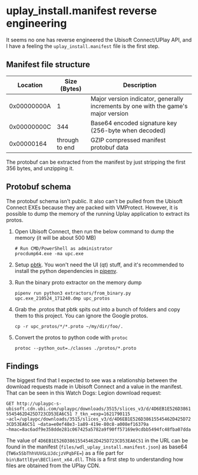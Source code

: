 # uplay_install.manifest reverse engineering

It seems no one has reverse engineered the Ubisoft Connect/UPlay API, and I have a feeling the `uplay_install.manifest` file is the first step.

## Manifest file structure

| Location    | Size (Bytes)   | Description                                                                        |
|-------------|----------------|------------------------------------------------------------------------------------|
| 0x00000000A | 1              | Major version indicator, generally increments by one with the game's major version |
| 0x00000000C | 344            | Base64 encoded signature key (256-byte when decoded)                               |
| 0x00000164  | through to end | GZIP compressed manifest protobuf data                                             |

The protobuf can be extracted from the manifest by just stripping the first 356 bytes, and unzipping it.

## Protobuf schema

The protobuf schema isn't public. It also can't be pulled from the Ubisoft Connect EXEs because they are packed with VMProtect. However, it is possible to dump the memory of the running Uplay application to extract its protos.

1. Open Ubisoft Connect, then run the below command to dump the memory (it will be about 500 MB)

    ```shell
    # Run CMD/PowerShell as administrator
    procdump64.exe -ma upc.exe
    ```

1. Setup [pbtk](https://github.com/marin-m/pbtk). You won't need the UI (qt) stuff, and it's recommended to install the python dependencies in [pipenv](https://pipenv.pypa.io/en/latest/).

1. Run the binary proto extractor on the memory dump

    ```shell
    pipenv run python3 extractors/from_binary.py upc.exe_210524_171240.dmp upc_protos
    ```

1. Grab the .protos that pbtk spits out into a bunch of folders and copy them to this project. You can ignore the Google protos.

    ```shell
    cp -r upc_protos/*/*.proto ~/my/dir/foo/.
    ```

1. Convert the protos to python code with `protoc`

    ```shell
    protoc --python_out=./classes ./protos/*.proto
    ```

## Findings

The biggest find that I expected to see was a relationship between the download requests made in Ubisoft Connect and a value in the manifest. That can be seen in this Watch Dogs: Legion download request:

`GET http://uplaypc-s-ubisoft.cdn.ubi.com/uplaypc/downloads/3515/slices_v3/d/4D6EB1E526D38615545462D425D723CD53EA6C51
        ?_tkn_=exp=1621790115
        ~acl=/uplaypc/downloads/3515/slices_v3/d/4D6EB1E526D38615545462D425D723CD53EA6C51
        ~data=e0ef48e3-1a89-419e-80c8-a008ef16379a
        ~hmac=8ac6adf9e358dde281c067425a5782a9f90ff57169e9cdbb5494fc48fba07dda`

The value of `4D6EB1E526D38615545462D425D723CD53EA6C51` in the URL can be found in the manifest (`files/wdl_uplay_install.manifest.json`) as base64 (`TW6x5SbThhVUVGLUJdcjzVPqbFE=`) as a file part for `bin\BattlEye\BEClient_x64.dll`. This is a first step to understanding how files are obtained from the UPlay CDN.
